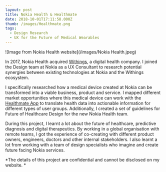 ```yaml
---
layout: post
title: Nokia Health & Healthmate
date: 2018-10-01T17:11:58.000Z
thumb: /images/Healthmate.png
tags:
  - Design Research
  - UX for the Future of Medical Wearables
---
```

![Image from Nokia Health website](/images/Nokia Health.jpeg)

In 2017, Nokia Health acquired [Withings](https://www.withings.com/fi/en/store?gclid=CjwKCAjwtO7qBRBQEiwAl5WC27MZ7qJt8TCCiqUX-OjK3qLZokRXGbK1cFmMVfE4W_Abd0zMiqsuQRoCZnAQAvD_BwE&gclsrc=aw.ds), a digital health company. I joined the Design team at Nokia as a UX Consultant to research potential synergies between existing technologies at Nokia and the Withings ecosystem.

I specifically researched how a medical device created at Nokia can be transformed into a viable business, product and service. I mapped different market opportunities where this medical device can work with the [Healthmate App](https://apps.apple.com/us/app/withings-health-mate/id542701020) to translate health data into actionable information for different types of user groups. Additionally, I created a set of guidelines for Future of Healthcare Design for the new Nokia Health team.

During this project, I learnt a lot about the future of healthcare, predictive diagnosis and digital therapeutics. By working in a global organisation with remote teams, I got the experience of co-creating with different product owners, engineers, doctors and other internal stakeholders. I also learnt a lot from working with a team of design specialists who imagine and create future facing Nokia services.

*The details of this project are confidential and cannot be disclosed on my website. *
